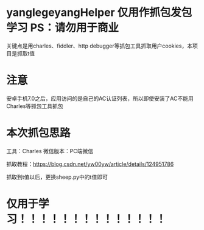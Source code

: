 # yanglegeyangHelper 仅用作抓包发包学习 PS：请勿用于商业
关键点是用charles、fiddler、http debugger等抓包工具抓取用户cookies，本项目是抓取t值
# 注意
安卓手机7.0之后，应用访问的是自己的AC认证列表，所以即使安装了AC不能用Charles等抓包工具抓包
# 本次抓包思路
工具：Charles
微信版本：PC端微信

抓取教程：https://blog.csdn.net/yw00yw/article/details/124951786

抓取到t值以后，更换sheep.py中的t值即可

# 仅用于学习！！！！！！！！！！！！！！

